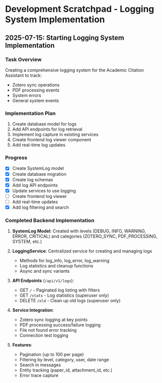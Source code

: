 # Development Scratchpad - Logging System Implementation

## 2025-07-15: Starting Logging System Implementation

### Task Overview
Creating a comprehensive logging system for the Academic Citation Assistant to track:
- Zotero sync operations
- PDF processing events
- System errors
- General system events

### Implementation Plan
1. Create database model for logs
2. Add API endpoints for log retrieval
3. Implement log capture in existing services
4. Create frontend log viewer component
5. Add real-time log updates

### Progress
- [x] Create SystemLog model
- [x] Create database migration
- [x] Create log schemas
- [x] Add log API endpoints
- [x] Update services to use logging
- [ ] Create frontend log viewer
- [ ] Add real-time updates
- [x] Add log filtering and search

### Completed Backend Implementation

1. **SystemLog Model**: Created with levels (DEBUG, INFO, WARNING, ERROR, CRITICAL) and categories (ZOTERO_SYNC, PDF_PROCESSING, SYSTEM, etc.)

2. **LoggingService**: Centralized service for creating and managing logs
   - Methods for log_info, log_error, log_warning
   - Log statistics and cleanup functions
   - Async and sync variants

3. **API Endpoints** (`/api/v1/logs`):
   - GET `/` - Paginated log listing with filters
   - GET `/stats` - Log statistics (superuser only)
   - DELETE `/old` - Clean up old logs (superuser only)

4. **Service Integration**:
   - Zotero sync logging at key points
   - PDF processing success/failure logging
   - File not found error tracking
   - Connection test logging

5. **Features**:
   - Pagination (up to 100 per page)
   - Filtering by level, category, user, date range
   - Search in messages
   - Entity tracking (paper_id, attachment_id, etc.)
   - Error trace capture